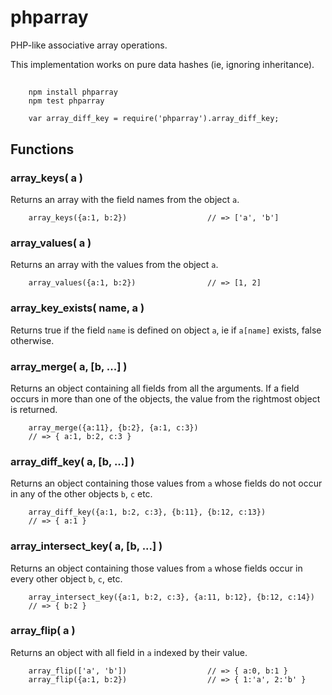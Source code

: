 phparray
========

PHP-like associative array operations.

This implementation works on pure data hashes (ie, ignoring inheritance).


##

        npm install phparray
        npm test phparray

        var array_diff_key = require('phparray').array_diff_key;


## Functions

### array_keys( a )

Returns an array with the field names from the object `a`.

        array_keys({a:1, b:2})                  // => ['a', 'b']

### array_values( a )

Returns an array with the values from the object `a`.

        array_values({a:1, b:2})                // => [1, 2]

### array_key_exists( name, a )

Returns true if the field `name` is defined on object `a`, ie if `a[name]`
exists, false otherwise.

### array_merge( a, [b, ...] )

Returns an object containing all fields from all the arguments.
If a field occurs in more than one of the objects, the value from the
rightmost object is returned.

        array_merge({a:11}, {b:2}, {a:1, c:3})
        // => { a:1, b:2, c:3 }

### array_diff_key( a, [b, ...] )

Returns an object containing those values from `a` whose fields do not
occur in any of the other objects `b`, `c` etc.

        array_diff_key({a:1, b:2, c:3}, {b:11}, {b:12, c:13})
        // => { a:1 }

### array_intersect_key( a, [b, ...] )

Returns an object containing those values from `a` whose fields occur
in every other object `b`, `c`, etc.

        array_intersect_key({a:1, b:2, c:3}, {a:11, b:12}, {b:12, c:14})
        // => { b:2 }

### array_flip( a )

Returns an object with all field in `a` indexed by their value.

        array_flip(['a', 'b'])                  // => { a:0, b:1 }
        array_flip({a:1, b:2})                  // => { 1:'a', 2:'b' }
